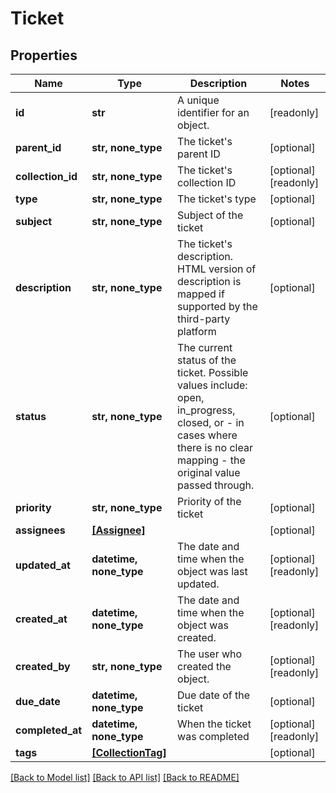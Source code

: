 # Ticket


## Properties
Name | Type | Description | Notes
------------ | ------------- | ------------- | -------------
**id** | **str** | A unique identifier for an object. | [readonly] 
**parent_id** | **str, none_type** | The ticket&#39;s parent ID | [optional] 
**collection_id** | **str, none_type** | The ticket&#39;s collection ID | [optional] [readonly] 
**type** | **str, none_type** | The ticket&#39;s type | [optional] 
**subject** | **str, none_type** | Subject of the ticket | [optional] 
**description** | **str, none_type** | The ticket&#39;s description. HTML version of description is mapped if supported by the third-party platform | [optional] 
**status** | **str, none_type** | The current status of the ticket. Possible values include: open, in_progress, closed, or - in cases where there is no clear mapping - the original value passed through. | [optional] 
**priority** | **str, none_type** | Priority of the ticket | [optional] 
**assignees** | [**[Assignee]**](Assignee.md) |  | [optional] 
**updated_at** | **datetime, none_type** | The date and time when the object was last updated. | [optional] [readonly] 
**created_at** | **datetime, none_type** | The date and time when the object was created. | [optional] [readonly] 
**created_by** | **str, none_type** | The user who created the object. | [optional] [readonly] 
**due_date** | **datetime, none_type** | Due date of the ticket | [optional] 
**completed_at** | **datetime, none_type** | When the ticket was completed | [optional] [readonly] 
**tags** | [**[CollectionTag]**](CollectionTag.md) |  | [optional] 

[[Back to Model list]](../../README.md#documentation-for-models) [[Back to API list]](../../README.md#documentation-for-api-endpoints) [[Back to README]](../../README.md)


